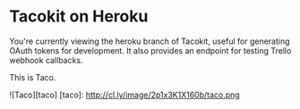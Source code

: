 # Tacokit on Heroku

You're currently viewing the heroku branch of Tacokit, useful for generating
OAuth tokens for development. It also provides an endpoint for testing Trello
webhook callbacks.

This is Taco.

![Taco][taco]
[taco]: http://cl.ly/image/2p1x3K1X160b/taco.png


